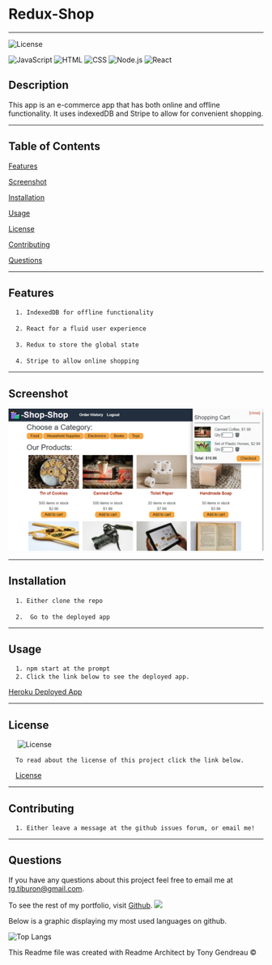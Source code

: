 # Redux-Shop
---

  ![License](https://img.shields.io/github/license/tgtiburon/Redux-Shop?style=flat-square)
  
  ![JavaScript](https://img.shields.io/badge/JavaScript-F7DF1E?style=for-the-badge&logo=javascript&logoColor=black) 
  ![HTML](https://img.shields.io/badge/HTML-239120?style=for-the-badge&logo=html5&logoColor=white) 
  ![CSS](https://img.shields.io/badge/CSS-239120?&style=for-the-badge&logo=css3&logoColor=white) 
  ![Node.js](https://img.shields.io/badge/Node.js-43853D?style=for-the-badge&logo=node.js&logoColor=white) 
  ![React](https://img.shields.io/badge/React-20232A?style=for-the-badge&logo=react&logoColor=61DAFB) 
## Description

This app is an e-commerce app that has both online and offline functionality.  It uses indexedDB and Stripe to allow for convenient shopping.

---
  ## Table of Contents

  [Features](#features)

  [Screenshot](#screenshot)

  [Installation](#installation)
    
  [Usage](#usage)
    
  [License](#license)
    
  [Contributing](#contributing)

  [Questions](#questions)
  
  

---

## Features

      1. IndexedDB for offline functionality 

      2. React for a fluid user experience 

      3. Redux to store the global state 

      4. Stripe to allow online shopping 
---

## Screenshot 
  ![](redux-shop.PNG)
  
  

  ---

  ## Installation

      1. Either clone the repo 

      2.  Go to the deployed app 
---
  ## Usage

      1. npm start at the prompt 
      2. Click the link below to see the deployed app.
   [Heroku Deployed App ](https://tgtiburon-redux-shop.herokuapp.com/)


  ---
  ## License 

  &emsp; ![License](https://img.shields.io/github/license/tgtiburon/Redux-Shop?style=flat-square)

      To read about the license of this project click the link below.

  &emsp;[License](https://github.com/tgtiburon/Redux-Shop/blob/main/LICENSE) 

  ---
  ## Contributing

      1. Either leave a message at the github issues forum, or email me! 


---
## Questions

If you have any questions about this project feel free to email me at <tg.tiburon@gmail.com>.  

To see the rest of my portfolio, visit [Github](https://github.com/tgtiburon).
![](./images/GitHub-Mark-32px.png)

Below is a graphic displaying my most used languages on github.

![Top Langs](https://github-readme-stats.vercel.app/api/top-langs/?username=tgtiburon)


This Readme file was created with Readme Architect by Tony Gendreau &copy;
